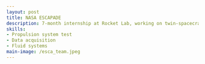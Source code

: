 ```yaml
---
layout: post
title: NASA ESCAPADE
description: 7-month internship at Rocket Lab, working on twin-spacecraft NASA science mission to Mars. 
skills: 
- Propulsion system test
- Data acquisition
- Fluid systems
main-image: /esca_team.jpeg
---
```

